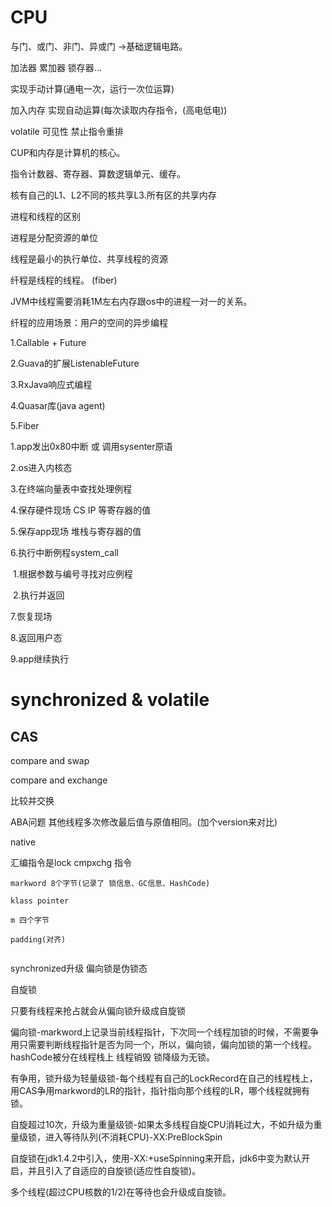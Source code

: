 # CPU

与门、或门、非门、异或门 ->基础逻辑电路。

加法器 累加器 锁存器...

实现手动计算(通电一次，运行一次位运算)

加入内存 实现自动运算(每次读取内存指令，(高电低电))

volatile 可见性 禁止指令重排

CUP和内存是计算机的核心。

指令计数器、寄存器、算数逻辑单元、缓存。

核有自己的L1、L2不同的核共享L3.所有区的共享内存

进程和线程的区别

进程是分配资源的单位

线程是最小的执行单位、共享线程的资源

纤程是线程的线程。  (fiber)

JVM中线程需要消耗1M左右内存跟os中的进程一对一的关系。

纤程的应用场景：用户的空间的异步编程

1.Callable + Future

2.Guava的扩展ListenableFuture

3.RxJava响应式编程

4.Quasar库(java agent)

5.Fiber

1.app发出0x80中断 或 调用sysenter原语

2.os进入内核态

3.在终端向量表中查找处理例程

4.保存硬件现场 CS IP 等寄存器的值

5.保存app现场 堆栈与寄存器的值

6.执行中断例程system_call

​	1.根据参数与编号寻找对应例程

​	2.执行并返回

7.恢复现场

8.返回用户态

9.app继续执行

# synchronized & volatile

## CAS

compare and swap

compare and exchange

比较并交换

ABA问题 其他线程多次修改最后值与原值相同。(加个version来对比)

native

汇编指令是lock cmpxchg 指令

```
markword 8个字节(记录了 锁信息、GC信息、HashCode)

klass pointer

m 四个字节

padding(对齐)


```

synchronized升级
偏向锁是伪锁态

自旋锁

只要有线程来抢占就会从偏向锁升级成自旋锁

偏向锁-markword上记录当前线程指针，下次同一个线程加锁的时候，不需要争用只需要判断线程指针是否为同一个，所以，偏向锁，偏向加锁的第一个线程。hashCode被分在线程栈上 线程销毁 锁降级为无锁。

有争用，锁升级为轻量级锁-每个线程有自己的LockRecord在自己的线程栈上，用CAS争用markword的LR的指针，指针指向那个线程的LR，哪个线程就拥有锁。

自旋超过10次，升级为重量级锁-如果太多线程自旋CPU消耗过大，不如升级为重量级锁，进入等待队列(不消耗CPU)-XX:PreBlockSpin

自旋锁在jdk1.4.2中引入，使用-XX:+useSpinning来开启，jdk6中变为默认开启，并且引入了自适应的自旋锁(适应性自旋锁)。

多个线程(超过CPU核数的1/2)在等待也会升级成自旋锁。



































